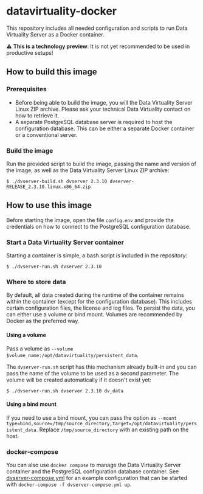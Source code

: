 # datavirtuality-docker
This repository includes all needed configuration and scripts to run Data Virtuality Server as a Docker container.

:warning: **This is a technology preview**: It is not yet recommended to be used in productive setups!

## How to build this image
### Prerequisites
* Before being able to build the image, you will the Data Virtuality Server Linux ZIP archive. Please ask your technical Data Virtuality contact on how to retrieve it.
* A separate PostgreSQL database server is required to host the configuration database. This can be either a separate Docker container or a conventional server. 

### Build the image
Run the provided script to build the image, passing the name and version of the image, as well as the Data Virtuality Server Linux ZIP archive:
```console
$ ./dvserver-build.sh dvserver 2.3.10 dvserver-RELEASE_2.3.10.linux.x86_64.zip
```

## How to use this image
Before starting the image, open the file `config.env` and provide the credentials on how to connect to the PostgreSQL configuration database.

### Start a Data Virtuality Server container
Starting a container is simple, a bash script is included in the repository:
```console
$ ./dvserver-run.sh dvserver 2.3.10
```

### Where to store data
By default, all data created during the runtime of the container remains within the container (except for the configuration database). This includes certain configuration files, the license and log files. To persist the data, you can either use a volume or bind mount. Volumes are recommended by Docker as the preferred way. 

#### Using a volume
Pass a volume as `--volume $volume_name:/opt/datavirtuality/persistent_data`.

The `dvserver-run.sh` script has this mechanism already built-in and you can pass the name of the volume to be used as a second parameter. The volume will be created automatically if it doesn't exist yet:

```console
$ ./dvserver-run.sh dvserver 2.3.10 dv_data
```

#### Using a bind mount
If you need to use a bind mount, you can pass the option as `--mount type=bind,source=/tmp/source_directory,target=/opt/datavirtuality/persistent_data`. Replace `/tmp/source_directory` with an existing path on the host.

### docker-compose
You can also use `docker compose` to manage the Data Virtuality Server container and the PostgreSQL configuration database container. See [dvserver-compose.yml](dvserver-compose.yml) for an example configuration that can be started with `docker-compose -f dvserver-compose.yml up`.
